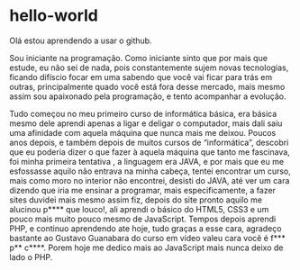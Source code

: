 # hello-world

Olá estou aprendendo a usar o github.
 
Sou iniciante na programação. Como iniciante sinto que por mais que estude, eu não sei de nada, pois constantemente sujem novas tecnologias, ficando difíscio focar em uma sabendo que você vai ficar para trás em outras, principalmente quado você está fora desse mercado, mais mesmo assim sou apaixonado pela programação, e tento acompanhar a evolução.

Tudo começou no meu primeiro curso de informática básica, era básica mesmo dele aprendi apenas a ligar e deligar o computador, mais dali saiu uma afinidade com aquela máquina que nunca mais me deixou. Poucos anos depois, e também depois de muitos cursos de “informática”, descobri que eu poderia dizer o que fazer à aquela máquina que tanto me fascinava, foi minha primeira tentativa , a linguagem era JAVA, e por mais que eu me esfossasse aquilo não entrava na minha cabeça, tentei encontrar um curso, mais como moro no interior não encontrei, desisti do JAVA, até ver um cara dizendo que iria me ensinar a programar, mais especificamente, a fazer sites duvidei mais mesmo assim fiz, depois do site pronto aquilo me alucinou p**** que louco!, ali aprendi o básico do HTML5, CSS3 e um pouco mais muito pouco mesmo de JavaScript. Tempos depois aprendi PHP,  e continuo aprendendo ate hoje, tudo graças a esse cara, agradeço bastante ao Gustavo Guanabara do curso em vídeo valeu cara você é f*** p** c****. Porem hoje me dedico mais ao JavaScript mais nunca deixo de lado o PHP.
